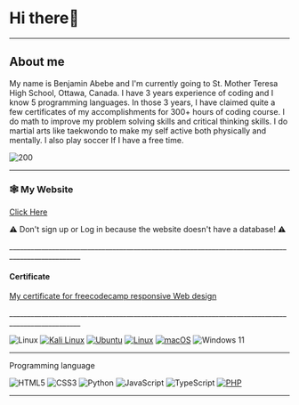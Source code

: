 
 <body>
<h1>Hi there👋</h1>

________________________________________________________
<h2>About me</h2> 

 <p>My name is Benjamin Abebe and I'm currently going to St. Mother Teresa High School, Ottawa, Canada. I have 3 years experience of coding and I know 5 programming languages. In those 3 years, I have claimed quite a few certificates of my accomplishments for 300+ hours of coding course. I do math to improve my problem solving skills and critical thinking skills. I do martial arts like taekwondo to make my self active both physically and mentally. I also play soccer If I have a free time.</p>
 
![200](https://github.com/user-attachments/assets/651b2325-7f46-4bf3-8797-011f15a7cfa5)
__________________________________________________________________________________________________
<h3> 🕸️ My Website </h3>
<p><a href="https://goldghost231.github.io/My-website/">Click Here</a></p>

<p>⚠︎ Don't sign up or Log in because the website doesn't have a database! ⚠︎ </p>
__________________________________________________________________________________________________
<h4>Certificate</h4>
<p><a href="https://www.freecodecamp.org/certification/Benjaminbirihanu/responsive-web-design">My certificate for freecodecamp responsive Web design</a></p>
__________________________________________________________________________________________________

 ![Linux](https://img.shields.io/badge/Linux-FCC624?style=for-the-badge&logo=linux&logoColor=black)
[![Kali Linux](https://img.shields.io/badge/Kali%20Linux-557C94?logo=kalilinux&logoColor=fff)](#)
[![Ubuntu](https://img.shields.io/badge/Ubuntu-E95420?logo=ubuntu&logoColor=white)](#)
[![Linux](https://img.shields.io/badge/Linux-FCC624?logo=linux&logoColor=black)](#)
[![macOS](https://img.shields.io/badge/macOS-000000?logo=apple&logoColor=F0F0F0)](#)
 ![Windows 11](https://img.shields.io/badge/Windows%2011-%230079d5.svg?style=for-the-badge&logo=Windows%2011&logoColor=white)
__________________________________________________________________________________________________
 <p>Programming language </p>
 
![HTML5](https://img.shields.io/badge/html5-%23E34F26.svg?style=for-the-badge&logo=html5&logoColor=white)
![CSS3](https://img.shields.io/badge/css3-%231572B6.svg?style=for-the-badge&logo=css3&logoColor=white)
 ![Python](https://img.shields.io/badge/python-3670A0?style=for-the-badge&logo=python&logoColor=ffdd54)
 ![JavaScript](https://img.shields.io/badge/javascript-%23323330.svg?style=for-the-badge&logo=javascript&logoColor=%23F7DF1E)
 ![TypeScript](https://img.shields.io/badge/typescript-%23007ACC.svg?style=for-the-badge&logo=typescript&logoColor=white)
 [![PHP](https://img.shields.io/badge/php-%23777BB4.svg?&logo=php&logoColor=white)](https://github.com/benjamin-abebe-02/ICD2O-Unit-3-04-PHP-benjamin-abebe-02/blob/main/index.php)
__________________________________________________________________________________________________
 </body>
